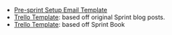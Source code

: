 * [Pre-sprint Setup Email Template](/resources/pre-sprint-setup-email)
* [Trello Template](https://trello.com/b/lMmuSlkP/public-design-sprint-template): based off original Sprint blog posts.
* [Trello Template](https://trello.com/b/76kqcT8s/gv-design-sprint-template): based off Sprint Book
